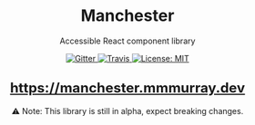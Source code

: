 <h1 align="center" style="border-bottom: none;">Manchester</h1>
<p align="center">Accessible React component library</p>
<p align="center">
  <a href="https://www.npmjs.com/package/manchester">
    <img alt="Gitter" src="https://img.shields.io/npm/v/manchester.svg">
  </a>
  <a href="https://travis-ci.com/mmmurray/manchester">
    <img alt="Travis" src="https://travis-ci.com/mmmurray/manchester.svg?branch=master">
  </a>
  <a href="https://opensource.org/licenses/MIT">
    <img alt="License: MIT" src="https://img.shields.io/badge/License-MIT-blue.svg">
  </a>
</p>
<h2 align="center">
<a style="font-size: 24px" href="https://manchester.mmmurray.dev">https://manchester.mmmurray.dev</a>
</h2>
<p align="center">⚠️ Note: This library is still in alpha, expect breaking changes.</p>
